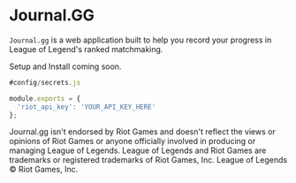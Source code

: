 # Journal.GG

`Journal.gg` is a web application built to help you record your progress in
League of Legend's ranked matchmaking.

Setup and Install coming soon.

```javascript
#config/secrets.js

module.exports = {
  'riot_api_key': 'YOUR_API_KEY_HERE'
};
```


Journal.gg isn't endorsed by Riot Games and doesn't reflect
the views or opinions of Riot Games or anyone officially involved in producing
or managing League of Legends. League of Legends and Riot Games are trademarks
or registered trademarks of Riot Games, Inc. League of Legends © Riot Games,
Inc.
